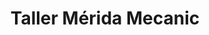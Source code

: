 ---
title: "Taller Mérida Mecanic"
url: /merida/taller-merida-mecanic/
shop: reparación de automóviles
---